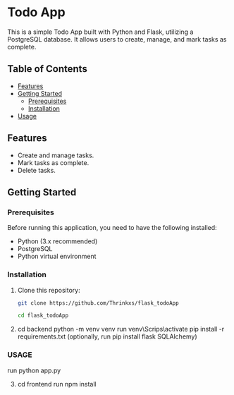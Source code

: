 # Todo App

This is a simple Todo App built with Python and Flask, utilizing a PostgreSQL database. It allows users to create, manage, and mark tasks as complete.

## Table of Contents

- [Features](#features)
- [Getting Started](#getting-started)
  - [Prerequisites](#prerequisites)
  - [Installation](#installation)
- [Usage](#usage)


## Features

- Create and manage tasks.
- Mark tasks as complete.
- Delete tasks.

## Getting Started

### Prerequisites

Before running this application, you need to have the following installed:

- Python (3.x recommended)
- PostgreSQL
- Python virtual environment

### Installation

1. Clone this repository:

   ```bash
   git clone https://github.com/Thrinkxs/flask_todoApp

   cd flask_todoApp

   ```

2. cd backend
   python -m venv venv
   run venv\Scrips\activate
   pip install -r requirements.txt (optionally, run pip install flask SQLAlchemy)

### USAGE

run python app.py

3. cd frontend
   run npm install
